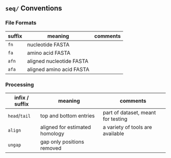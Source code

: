 <!-- Directory placeholder for `seq/` -->

## `seq/` Conventions ##

### File Formats ###

| suffix   | meaning                  | comments |
| ----     | ----                     | ----     |
| `fn`     | nucleotide FASTA         |          |
| `fa`     | amino acid FASTA         |          |
| `afn`    | aligned nucleotide FASTA |          |
| `afa`    | aligned amino acid FASTA |          |

### Processing ###

| infix / suffix     | meaning                        | comments                           |
| ----               | ----                           | ----                               |
| `head`/`tail`      | top and bottom entries         | part of dataset, meant for testing |
| `align`            | aligned for estimated homology | a variety of tools are available   |
| `ungap`            | gap only positions removed     |                                    |

<!-- /Placeholder -->

